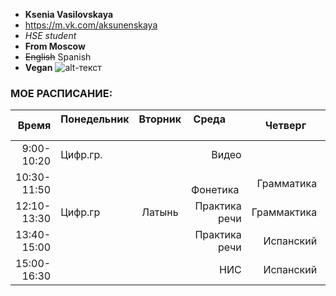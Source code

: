 
- **Ksenia Vasilovskaya**  
- https://m.vk.com/aksunenskaya
- *HSE student*
- **From Moscow**
- ~~English~~ Spanish
- **Vegan**
![alt-текст](https://pp.userapi.com/c840539/v840539144/33162/vmDVI80qWrI.jpg)

### МОЕ РАСПИСАНИЕ:

|        Время   | Понедельник   | Вторник         | Среда         | Четверг     | Пятница      |
|---------------:|-------------  |:---------------:| -------------:| -----------:|-------------:|
| 9:00-10:20     | Цифр.гр.      |                 |     Видео     |             | Испанский    |
| 10:30-11:50    |               |                 |     Фонетика  | Грамматика  | Практика речи|
| 12:10-13:30    | Цифр.гр       |  Латынь         | Практика речи | Граммактика |              |
| 13:40-15:00    |               |                 | Практика речи | Испанский   |              |
| 15:00-16:30    |               |                 |     НИС       | Испанский   |   МКН        |
